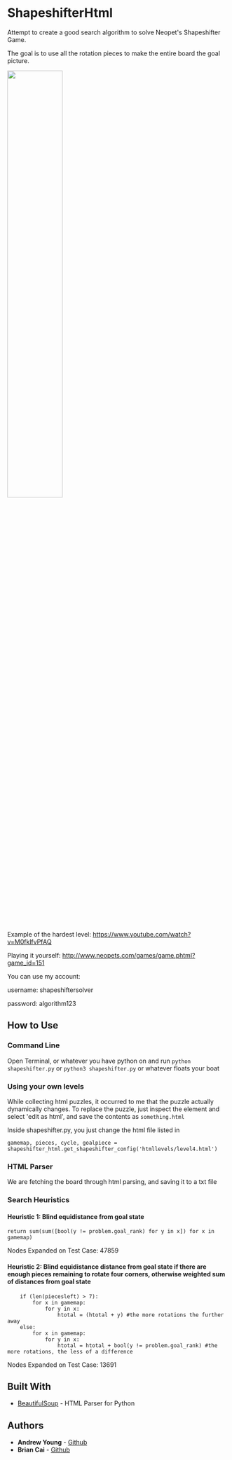 # ShapeshifterHtml
Attempt to create a good search algorithm to solve Neopet's Shapeshifter Game.

The goal is to use all the rotation pieces to make the entire board the goal picture.

<img src="https://i.imgur.com/uqD0tvT.png" height="50%" width="50%">

Example of the hardest level:
https://www.youtube.com/watch?v=M0fklfvPfAQ

Playing it yourself:
http://www.neopets.com/games/game.phtml?game_id=151

You can use my account:

username: shapeshiftersolver

password: algorithm123

## How to Use

### Command Line
Open Terminal, or whatever you have python on and run `python shapeshifter.py` or `python3 shapeshifter.py` or whatever floats your boat

### Using your own levels
While collecting html puzzles, it occurred to me that the puzzle actually dynamically changes. To replace the puzzle, just inspect the element and select 'edit as html', and save the contents as `something.html`

Inside shapeshifter.py, you just change the html file listed in

```gamemap, pieces, cycle, goalpiece = shapeshifter_html.get_shapeshifter_config('htmllevels/level4.html')```

### HTML Parser
We are fetching the board through html parsing, and saving it to a txt file

### Search Heuristics
#### Heuristic 1: Blind equidistance from goal state

```
return sum(sum([bool(y != problem.goal_rank) for y in x]) for x in gamemap)
```

Nodes Expanded on Test Case: 47859

#### Heuristic 2: Blind equidistance distance from goal state if there are enough pieces remaining to rotate four corners, otherwise weighted sum of distances from goal state

```
    if (len(piecesleft) > 7):
        for x in gamemap:
            for y in x:
                htotal = (htotal + y) #the more rotations the further away
    else:
        for x in gamemap:
            for y in x:
                htotal = htotal + bool(y != problem.goal_rank) #the more rotations, the less of a difference
```

Nodes Expanded on Test Case: 13691

## Built With
* [BeautifulSoup](https://www.crummy.com/software/BeautifulSoup/) - HTML Parser for Python

## Authors

* **Andrew Young** - [Github](https://github.com/catatonicTrepidation/)
* **Brian Cai** - [Github](https://github.com/brian-cai)

